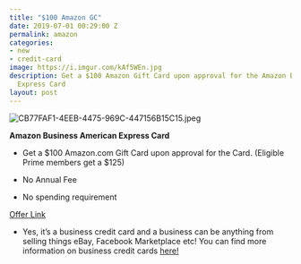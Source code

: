 ```yaml
---
title: "$100 Amazon GC"
date: 2019-07-01 00:29:00 Z
permalink: amazon
categories:
- new
- credit-card
image: https://i.imgur.com/kAf5WEn.jpg
description: Get a $100 Amazon Gift Card upon approval for the Amazon Business American
  Express Card
layout: post
---
```


![CB77FAF1-4EEB-4475-969C-447156B15C15.jpeg](/uploads/CB77FAF1-4EEB-4475-969C-447156B15C15.jpeg)

**Amazon Business American Express Card**

* Get a $100 Amazon.com Gift Card upon approval for the Card. (Eligible Prime members get a $125)

* No Annual Fee

* No spending requirement

[Offer Link](http://refer.amex.us/JENNIWzjpn?XLINK=MYCP)

* Yes, it’s a business credit card and a business can be anything from selling things eBay, Facebook Marketplace etc! You can find more information on business credit cards [here!](https://www.reddit.com/r/churning/wiki/index#wiki_how_to_get_a_business_card_without_a_business.3F)